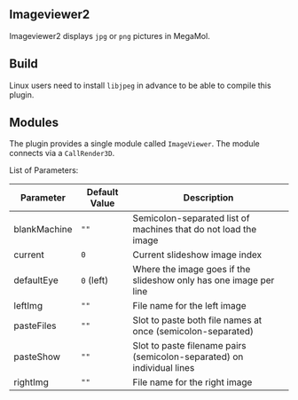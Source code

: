 ## Imageviewer2
Imageviewer2 displays `jpg` or `png` pictures in MegaMol.

## Build
Linux users need to install `libjpeg` in advance to be able to compile this plugin.

## Modules
The plugin provides a single module called `ImageViewer`.
The module connects via a `CallRender3D`.

List of Parameters:

| Parameter    | Default Value | Description                                                            |
|--------------|---------------|------------------------------------------------------------------------|
| blankMachine | `""`          | Semicolon-separated list of machines that do not load the image        |
| current      | `0`           | Current slideshow image index                                          |
| defaultEye   | `0` (left)    | Where the image goes if the slideshow only has one image per line      |
| leftImg      | `""`          | File name for the left image                                           |
| pasteFiles   | `""`          | Slot to paste both file names at once (semicolon-separated)            |
| pasteShow    | `""`          | Slot to paste filename pairs (semicolon-separated) on individual lines |
| rightImg     | `""`          | File name for the right image                                          |
